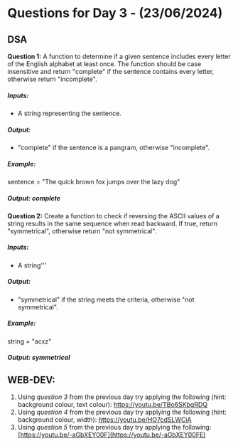 # Questions for Day 3 - (23/06/2024)

## DSA

**Question 1:** A function to determine if a given sentence includes every letter of the English 
alphabet at least once. The function should be case insensitive and return "complete" if the 
sentence contains every letter, otherwise return "incomplete".

##### Inputs:
- A string representing the sentence.
##### Output:
- "complete" if the sentence is a pangram, otherwise "incomplete".
##### Example:
sentence = "The quick brown fox jumps over the lazy dog"
##### Output: complete

**Question 2:** Create a function to check if reversing the ASCII values of a string results in the 
same sequence when read backward. If true, return "symmetrical", otherwise return "not 
symmetrical".

##### Inputs:
- A string'''
##### Output:
- "symmetrical" if the string meets the criteria, otherwise "not symmetrical".
  
##### Example:

string = "acxz"

##### Output: symmetrical

## WEB-DEV:
1. Using *question 3* from the previous day try applying the following (hint: background colour, text 
colour): https://youtu.be/TBo6SKbgRDQ
2. Using *question 4* from the previous day try applying the following (hint: background colour, width):
https://youtu.be/HO7cdSLWCiA
3. Using *question 5* from the previous day try applying the following:
[https://youtu.be/-aGbXEY00F](https://youtu.be/-aGbXEY00FE)
